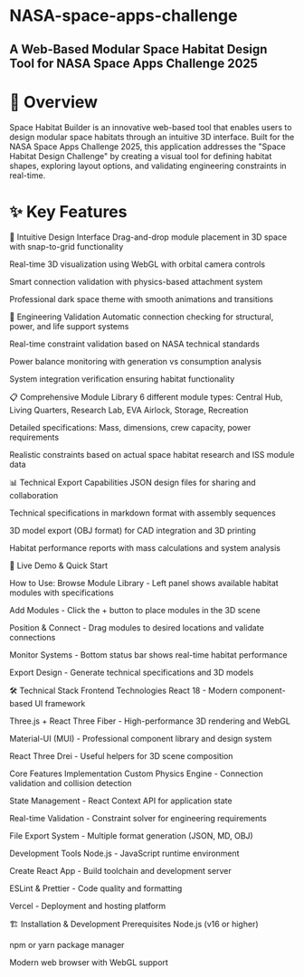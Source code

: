 # NASA-space-apps-challenge

## A Web-Based Modular Space Habitat Design Tool for NASA Space Apps Challenge 2025

# 🌟 Overview

Space Habitat Builder is an innovative web-based tool that enables users to design modular space habitats through an intuitive 3D interface. Built for the NASA Space Apps Challenge 2025, this application addresses the "Space Habitat Design Challenge" by creating a visual tool for defining habitat shapes, exploring layout options, and validating engineering constraints in real-time.

# ✨ Key Features

🎯 Intuitive Design Interface
Drag-and-drop module placement in 3D space with snap-to-grid functionality

Real-time 3D visualization using WebGL with orbital camera controls

Smart connection validation with physics-based attachment system

Professional dark space theme with smooth animations and transitions

🔧 Engineering Validation
Automatic connection checking for structural, power, and life support systems

Real-time constraint validation based on NASA technical standards

Power balance monitoring with generation vs consumption analysis

System integration verification ensuring habitat functionality

📋 Comprehensive Module Library
6 different module types: Central Hub, Living Quarters, Research Lab, EVA Airlock, Storage, Recreation

Detailed specifications: Mass, dimensions, crew capacity, power requirements

Realistic constraints based on actual space habitat research and ISS module data

📊 Technical Export Capabilities
JSON design files for sharing and collaboration

Technical specifications in markdown format with assembly sequences

3D model export (OBJ format) for CAD integration and 3D printing

Habitat performance reports with mass calculations and system analysis

🚀 Live Demo & Quick Start


How to Use:
Browse Module Library - Left panel shows available habitat modules with specifications

Add Modules - Click the + button to place modules in the 3D scene

Position & Connect - Drag modules to desired locations and validate connections

Monitor Systems - Bottom status bar shows real-time habitat performance

Export Design - Generate technical specifications and 3D models

🛠️ Technical Stack
Frontend Technologies
React 18 - Modern component-based UI framework

Three.js + React Three Fiber - High-performance 3D rendering and WebGL

Material-UI (MUI) - Professional component library and design system

React Three Drei - Useful helpers for 3D scene composition

Core Features Implementation
Custom Physics Engine - Connection validation and collision detection

State Management - React Context API for application state

Real-time Validation - Constraint solver for engineering requirements

File Export System - Multiple format generation (JSON, MD, OBJ)

Development Tools
Node.js - JavaScript runtime environment

Create React App - Build toolchain and development server

ESLint & Prettier - Code quality and formatting

Vercel - Deployment and hosting platform

🏗️ Installation & Development
Prerequisites
Node.js (v16 or higher)

npm or yarn package manager

Modern web browser with WebGL support
